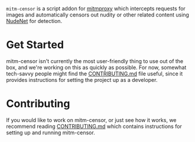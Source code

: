 `mitm-censor` is a script addon for [mitmproxy](https://mitmproxy.org/) which intercepts 
requests for images and automatically censors out nudity or other related content using 
[NudeNet](https://github.com/notAI-tech/NudeNet) for detection.

# Get Started

mitm-censor isn't currently the most user-friendly thing to use out of the box, and we're 
working on this as quickly as possible. For now, somewhat tech-savvy people might find the [CONTRIBUTING.md](CONTRIBUTING.md) 
file useful, since it provides instructions for setting the project up as a developer.

# Contributing

If you would like to work on mitm-censor, or just see how it works, we recommend reading [CONTRIBUTING.md](CONTRIBUTING.md) which
contains instructions for setting up and running mitm-censor.
